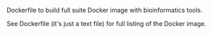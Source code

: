 Dockerfile to build full suite Docker image with bioinformatics tools.

See Dockerfile (it's just a text file) for full listing of the Docker image.
